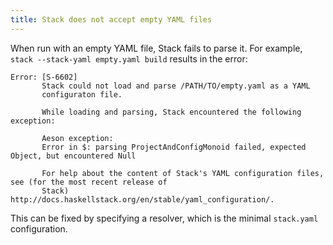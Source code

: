 ```yaml
---
title: Stack does not accept empty YAML files
---
```


When run with an empty YAML file, Stack fails to parse it. For example, `stack --stack-yaml empty.yaml build` results in the error:
```
Error: [S-6602]
       Stack could not load and parse /PATH/TO/empty.yaml as a YAML
       configuraton file.
       
       While loading and parsing, Stack encountered the following exception:
       
       Aeson exception:
       Error in $: parsing ProjectAndConfigMonoid failed, expected Object, but encountered Null
       
       For help about the content of Stack's YAML configuration files, see (for the most recent release of
       Stack) http://docs.haskellstack.org/en/stable/yaml_configuration/.
```

This can be fixed by specifying a resolver, which is the minimal `stack.yaml` configuration.
